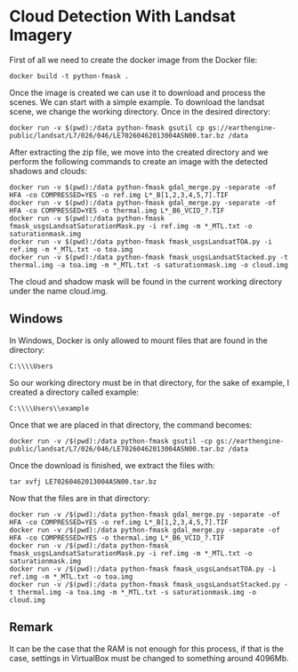 # Cloud Detection With Landsat Imagery

First of all we need to create the docker image from the Docker file:

```
docker build -t python-fmask .
```
Once the image is created we can use it to download and process the scenes. We can start with a simple example. To download the landsat scene, we change the working directory. Once in the desired directory:

```
docker run -v $(pwd):/data python-fmask gsutil cp gs://earthengine-public/landsat/L7/026/046/LE70260462013004ASN00.tar.bz /data
```

After extracting the zip file, we move into the created directory and we perform the following commands to create an image with the detected shadows and clouds:

```
docker run -v $(pwd):/data python-fmask gdal_merge.py -separate -of HFA -co COMPRESSED=YES -o ref.img L*_B[1,2,3,4,5,7].TIF
docker run -v $(pwd):/data python-fmask gdal_merge.py -separate -of HFA -co COMPRESSED=YES -o thermal.img L*_B6_VCID_?.TIF
docker run -v $(pwd):/data python-fmask fmask_usgsLandsatSaturationMask.py -i ref.img -m *_MTL.txt -o saturationmask.img
docker run -v $(pwd):/data python-fmask fmask_usgsLandsatTOA.py -i ref.img -m *_MTL.txt -o toa.img
docker run -v $(pwd):/data python-fmask fmask_usgsLandsatStacked.py -t thermal.img -a toa.img -m *_MTL.txt -s saturationmask.img -o cloud.img
```
The cloud and shadow mask will be found in the current working directory under the name cloud.img.

## Windows

In Windows, Docker is only allowed to mount files that are found in the directory:

```
C:\\\\Users
```
So our working directory must be in that directory, for the sake of example, I created a directory called example:

```
C:\\\\Users\\example
```

Once that we are placed in that directory, the command becomes:

```
docker run -v /$(pwd):/data python-fmask gsutil -cp gs://earthengine-public/landsat/L7/026/046/LE70260462013004ASN00.tar.bz /data
```

Once the download is finished, we extract the files with:

```
tar xvfj LE70260462013004ASN00.tar.bz
```
Now that the files are in that directory:

```
docker run -v /$(pwd):/data python-fmask gdal_merge.py -separate -of HFA -co COMPRESSED=YES -o ref.img L*_B[1,2,3,4,5,7].TIF
docker run -v /$(pwd):/data python-fmask gdal_merge.py -separate -of HFA -co COMPRESSED=YES -o thermal.img L*_B6_VCID_?.TIF
docker run -v /$(pwd):/data python-fmask fmask_usgsLandsatSaturationMask.py -i ref.img -m *_MTL.txt -o saturationmask.img
docker run -v /$(pwd):/data python-fmask fmask_usgsLandsatTOA.py -i ref.img -m *_MTL.txt -o toa.img
docker run -v /$(pwd):/data python-fmask fmask_usgsLandsatStacked.py -t thermal.img -a toa.img -m *_MTL.txt -s saturationmask.img -o cloud.img
```

## Remark

It can be the case that the RAM is not enough for this process, if that is the case, settings in VirtualBox must be changed to something around 4096Mb.
